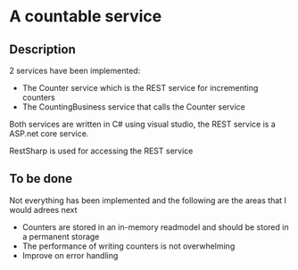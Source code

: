 # A countable service

## Description
2 services have been implemented:
* The Counter service which is the REST service for incrementing counters
* The CountingBusiness service that calls the Counter service

Both services are written in C# using visual studio, the REST service is a ASP.net core service. 

RestSharp is used for accessing the REST service

## To be done
Not everything has been implemented and the following are the areas that I would adrees next
* Counters are stored in an in-memory readmodel and should be stored in a permanent storage
* The performance of writing counters is not overwhelming
* Improve on error handling








